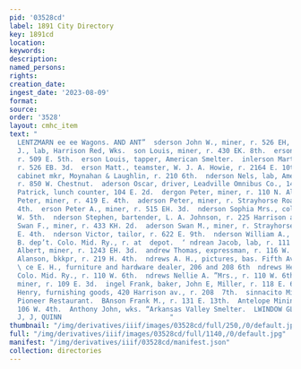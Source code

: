 ```yaml
---
pid: '03528cd'
label: 1891 City Directory
key: 1891cd
location: 
keywords: 
description: 
named_persons: 
rights: 
creation_date: 
ingest_date: '2023-08-09'
format: 
source: 
order: '3528'
layout: cmhc_item
text: "                                                                      ARLES
  LENTZMARN ee ee Wagons. AND ANT”  sderson John W., miner, r. 526 EH, 3d.  erson
  J., lab, Harrison Red, Wks.  son Louis, miner, r. 430 EK. 8th.  erson Louis, miner,
  r. 509 E. 5th.  erson Louis, tapper, American Smelter.  inlerson Martin T., miner,
  r. 526 EB. 3d.  erson Matt., teamster, W. J. A. Howie, r. 2164 E. 10th.  ae Michael,
  cabinet mkr, Moynahan & Laughlin, r. 210 6th.  nderson Nels, lab, American Smelter,
  r. 850 W. Chestnut.  aderson Oscar, driver, Leadville Omnibus Co., 144 W. 4th.  mderson
  Patrick, lunch counter, 104 E. 2d.  dergon Peter, miner, r. 110 N. Alder.  anderson
  Peter, miner, r. 419 E. 4th.  aderson Peter, miner, r. Strayhorse Road, head E.
  4th.  erson Peter A., miner, r. 515 EH. 3d.  nderson Sophia Mrs., col’d, r. 1384
  W. 5th.  nderson Stephen, bartender, L. A. Johnson, r. 225 Harrison av.  iderson
  Swan F., miner, r. 433 KH. 2d.  aderson Swan M., miner, r. Strayhorse Road, head
  E. 4th.  nderson Victor, tailor, r. 622 E. 9th.  nderson William A., supt. B. &
  B. dep’t. Colo. Mid. Ry., r. at  depot.  ‘ ndrean Jacob, lab, r. 111 Oak.  ndreen
  Albert, miner, r. 1243 EH. 3d.  andrew Thomas, expressman, r. 116 W. Chestnut.  ndrews
  Alanson, bkkpr, r. 219 H. 4th.  ndrews A. H., pictures, bas. Fifth Avenue Hotel.
  \ ce E. H., furniture and hardware dealer, 206 and 208 6th  ndrews Henry F., jab,
  Colo. Mid. Ry., r. 110 W. 6th.  ndrews Nellie A. ”Mrs., r. 110 W. 6th,  ndrus Charles,
  miner, r. 109 E. 3d.  ingel Frank, baker, John E, Miller, r. 118 E. 6th.  FAngerman
  Henry, furnishing goods, 420 Harrison av., r. 208  7th.  sinnacito Michael, waiter,
  Pioneer Restaurant.  BAnson Frank M., r. 131 E. 13th.  Antelope Mining Co., office,
  106 W. 4th.  Anthony John, wks. “Arkansas Valley Smelter.  LWINDOW GLASS, vidi 24850.
  J, J, QUINN                           "
thumbnail: "/img/derivatives/iiif/images/03528cd/full/250,/0/default.jpg"
full: "/img/derivatives/iiif/images/03528cd/full/1140,/0/default.jpg"
manifest: "/img/derivatives/iiif/03528cd/manifest.json"
collection: directories
---
```

